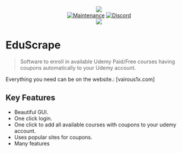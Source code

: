 <p align="center">
    <br/>
    <img src="https://forthebadge.com/images/badges/made-with-python.svg">
    <br/>
    <a href="https://github.com/vairous-1x/EduScrape/graphs/commit-activity"><img alt="Maintenance" src="https://img.shields.io/badge/Maintained%3F-yes-green.svg?style=for-the-badge"></a>
    <a target="_blank" href="https://discord.com/channels/1051140862333177966/1051140862895206412"><img alt="Discord" src="https://img.shields.io/discord/703266580846346361.svg?label=Discord&logo=Discord&colorB=7289da&style=for-the-badge"></a>
    <br/>
    <a href="https://github.com/vairous-1x/EduScrape"><img src="https://blogger.googleusercontent.com/img/b/R29vZ2xl/AVvXsEgr0y_zD-u_tMVLgNUDaWL5-mONAWFIKI-_tyNTnw3dkWRokjoRHABQphvXzSTzYCsPHUA1wezUV7zOj4ezDSLpJu_2CBHqKMJQxvOiWYledw-siIN4_nTCO95b0zXFzfLU-iK39qvj3KiDh4F5R-PR898y4Dsh9c-_Deg0mYMfxvME4J_ZmuQeBxgjPSI/s320/EduScrape.png"></a>
</p>

# EduScrape

> Software to enroll in available Udemy Paid/Free courses having coupons automatically to your Udemy account.

Everything you need can be on the website.: [vairous1x.com]


## Key Features

- Beautiful GUI.
- One click login.
- One click to add all available courses with coupons to your udemy account.
- Uses popular sites for coupons.
- Many features

